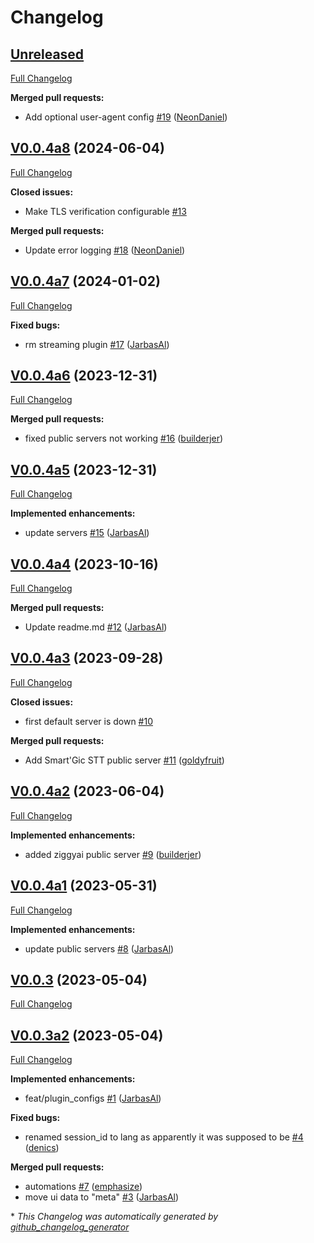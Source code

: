 # Changelog

## [Unreleased](https://github.com/OpenVoiceOS/ovos-stt-plugin-server/tree/HEAD)

[Full Changelog](https://github.com/OpenVoiceOS/ovos-stt-plugin-server/compare/V0.0.4a8...HEAD)

**Merged pull requests:**

- Add optional user-agent config [\#19](https://github.com/OpenVoiceOS/ovos-stt-plugin-server/pull/19) ([NeonDaniel](https://github.com/NeonDaniel))

## [V0.0.4a8](https://github.com/OpenVoiceOS/ovos-stt-plugin-server/tree/V0.0.4a8) (2024-06-04)

[Full Changelog](https://github.com/OpenVoiceOS/ovos-stt-plugin-server/compare/V0.0.4a7...V0.0.4a8)

**Closed issues:**

- Make TLS verification configurable [\#13](https://github.com/OpenVoiceOS/ovos-stt-plugin-server/issues/13)

**Merged pull requests:**

- Update error logging [\#18](https://github.com/OpenVoiceOS/ovos-stt-plugin-server/pull/18) ([NeonDaniel](https://github.com/NeonDaniel))

## [V0.0.4a7](https://github.com/OpenVoiceOS/ovos-stt-plugin-server/tree/V0.0.4a7) (2024-01-02)

[Full Changelog](https://github.com/OpenVoiceOS/ovos-stt-plugin-server/compare/V0.0.4a6...V0.0.4a7)

**Fixed bugs:**

- rm streaming plugin [\#17](https://github.com/OpenVoiceOS/ovos-stt-plugin-server/pull/17) ([JarbasAl](https://github.com/JarbasAl))

## [V0.0.4a6](https://github.com/OpenVoiceOS/ovos-stt-plugin-server/tree/V0.0.4a6) (2023-12-31)

[Full Changelog](https://github.com/OpenVoiceOS/ovos-stt-plugin-server/compare/V0.0.4a5...V0.0.4a6)

**Merged pull requests:**

- fixed public servers not working [\#16](https://github.com/OpenVoiceOS/ovos-stt-plugin-server/pull/16) ([builderjer](https://github.com/builderjer))

## [V0.0.4a5](https://github.com/OpenVoiceOS/ovos-stt-plugin-server/tree/V0.0.4a5) (2023-12-31)

[Full Changelog](https://github.com/OpenVoiceOS/ovos-stt-plugin-server/compare/V0.0.4a4...V0.0.4a5)

**Implemented enhancements:**

- update servers [\#15](https://github.com/OpenVoiceOS/ovos-stt-plugin-server/pull/15) ([JarbasAl](https://github.com/JarbasAl))

## [V0.0.4a4](https://github.com/OpenVoiceOS/ovos-stt-plugin-server/tree/V0.0.4a4) (2023-10-16)

[Full Changelog](https://github.com/OpenVoiceOS/ovos-stt-plugin-server/compare/V0.0.4a3...V0.0.4a4)

**Merged pull requests:**

- Update readme.md [\#12](https://github.com/OpenVoiceOS/ovos-stt-plugin-server/pull/12) ([JarbasAl](https://github.com/JarbasAl))

## [V0.0.4a3](https://github.com/OpenVoiceOS/ovos-stt-plugin-server/tree/V0.0.4a3) (2023-09-28)

[Full Changelog](https://github.com/OpenVoiceOS/ovos-stt-plugin-server/compare/V0.0.4a2...V0.0.4a3)

**Closed issues:**

- first default server is down [\#10](https://github.com/OpenVoiceOS/ovos-stt-plugin-server/issues/10)

**Merged pull requests:**

- Add Smart'Gic STT public server [\#11](https://github.com/OpenVoiceOS/ovos-stt-plugin-server/pull/11) ([goldyfruit](https://github.com/goldyfruit))

## [V0.0.4a2](https://github.com/OpenVoiceOS/ovos-stt-plugin-server/tree/V0.0.4a2) (2023-06-04)

[Full Changelog](https://github.com/OpenVoiceOS/ovos-stt-plugin-server/compare/V0.0.4a1...V0.0.4a2)

**Implemented enhancements:**

- added ziggyai public server [\#9](https://github.com/OpenVoiceOS/ovos-stt-plugin-server/pull/9) ([builderjer](https://github.com/builderjer))

## [V0.0.4a1](https://github.com/OpenVoiceOS/ovos-stt-plugin-server/tree/V0.0.4a1) (2023-05-31)

[Full Changelog](https://github.com/OpenVoiceOS/ovos-stt-plugin-server/compare/V0.0.3...V0.0.4a1)

**Implemented enhancements:**

- update public servers [\#8](https://github.com/OpenVoiceOS/ovos-stt-plugin-server/pull/8) ([JarbasAl](https://github.com/JarbasAl))

## [V0.0.3](https://github.com/OpenVoiceOS/ovos-stt-plugin-server/tree/V0.0.3) (2023-05-04)

[Full Changelog](https://github.com/OpenVoiceOS/ovos-stt-plugin-server/compare/V0.0.3a2...V0.0.3)

## [V0.0.3a2](https://github.com/OpenVoiceOS/ovos-stt-plugin-server/tree/V0.0.3a2) (2023-05-04)

[Full Changelog](https://github.com/OpenVoiceOS/ovos-stt-plugin-server/compare/028fed89ef13dee47f29e421a814a9742723b01f...V0.0.3a2)

**Implemented enhancements:**

- feat/plugin\_configs [\#1](https://github.com/OpenVoiceOS/ovos-stt-plugin-server/pull/1) ([JarbasAl](https://github.com/JarbasAl))

**Fixed bugs:**

- renamed  session\_id to lang as apparently it was supposed to be [\#4](https://github.com/OpenVoiceOS/ovos-stt-plugin-server/pull/4) ([denics](https://github.com/denics))

**Merged pull requests:**

- automations [\#7](https://github.com/OpenVoiceOS/ovos-stt-plugin-server/pull/7) ([emphasize](https://github.com/emphasize))
- move ui data to "meta" [\#3](https://github.com/OpenVoiceOS/ovos-stt-plugin-server/pull/3) ([JarbasAl](https://github.com/JarbasAl))



\* *This Changelog was automatically generated by [github_changelog_generator](https://github.com/github-changelog-generator/github-changelog-generator)*
